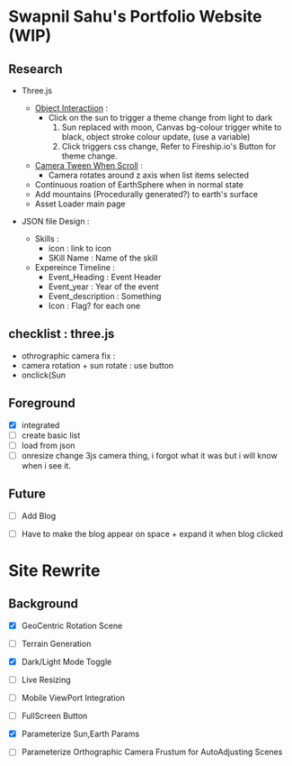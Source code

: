 
# Swapnil Sahu's Portfolio Website (WIP)

## Research

* Three.js
  * [Object Interactiion](something) :
    * Click on the sun to trigger a theme change from light to dark
      1. Sun replaced with moon, Canvas bg-colour trigger white to black, object stroke colour update, (use a variable)
      2. Click triggers css change, Refer to Fireship.io's Button for theme change.
  * [Camera Tween When Scroll](somthing) :
    * Camera rotates around z axis when list items selected
  * Continuous roation of EarthSphere when in normal state
  * Add mountains (Procedurally generated?) to earth's surface
  * Asset Loader main page

* JSON file Design :
  * Skills :
    * icon : link to icon
    * SKill Name : Name of the skill
  * Expereince Timeline :
    * Event_Heading : Event Header
    * Event_year : Year of the event
    * Event_description : Something
    * Icon : Flag? for each one

## checklist : three.js

* othrographic camera fix :
* camera rotation + sun rotate : use button
* onclick(Sun

## Foreground

* [x] integrated
* [ ] create basic list
* [ ] load from json
* [ ] onresize change 3js camera thing, i forgot what it was but i will know when i see it.

## Future 
* [ ] Add Blog 
 * [ ] Have to make the blog appear on space + expand it when blog clicked


# Site Rewrite 

## Background 

- [x] GeoCentric Rotation Scene
- [ ] Terrain Generation
- [x] Dark/Light Mode Toggle 
- [ ] Live Resizing
- [ ] Mobile ViewPort Integration
- [ ] FullScreen Button
- [x] Parameterize Sun,Earth Params
- [ ] Parameterize Orthographic Camera Frustum for AutoAdjusting Scenes





